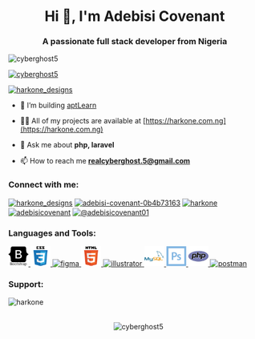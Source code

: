 <h1 align="center">Hi 👋, I'm Adebisi Covenant</h1>
<h3 align="center">A passionate full stack developer from Nigeria</h3>

<p align="left"> <img src="https://komarev.com/ghpvc/?username=cyberghost5&label=Profile%20views&color=0e75b6&style=flat" alt="cyberghost5" /> </p>

<p align="left"> <a href="https://github.com/ryo-ma/github-profile-trophy"><img src="https://github-profile-trophy.vercel.app/?username=cyberghost5" alt="cyberghost5" /></a> </p>

<p align="left"> <a href="https://twitter.com/harkone_designs" target="blank"><img src="https://img.shields.io/twitter/follow/harkone_designs?logo=twitter&style=for-the-badge" alt="harkone_designs" /></a> </p>

- 🔭 I’m building [aptLearn](https://aptlearn.io)

- 👨‍💻 All of my projects are available at [https://harkone.com.ng](https://harkone.com.ng)

- 💬 Ask me about **php, laravel**

- 📫 How to reach me **realcyberghost.5@gmail.com**

<h3 align="left">Connect with me:</h3>
<p align="left">
<a href="https://twitter.com/harkone_designs" target="blank"><img align="center" src="https://raw.githubusercontent.com/rahuldkjain/github-profile-readme-generator/master/src/images/icons/Social/twitter.svg" alt="harkone_designs" height="30" width="40" /></a>
<a href="https://linkedin.com/in/adebisi-covenant-0b4b73163" target="blank"><img align="center" src="https://raw.githubusercontent.com/rahuldkjain/github-profile-readme-generator/master/src/images/icons/Social/linked-in-alt.svg" alt="adebisi-covenant-0b4b73163" height="30" width="40" /></a>
<a href="https://dribbble.com/harkone" target="blank"><img align="center" src="https://raw.githubusercontent.com/rahuldkjain/github-profile-readme-generator/master/src/images/icons/Social/dribbble.svg" alt="harkone" height="30" width="40" /></a>
<a href="https://www.behance.net/adebisicovenant" target="blank"><img align="center" src="https://raw.githubusercontent.com/rahuldkjain/github-profile-readme-generator/master/src/images/icons/Social/behance.svg" alt="adebisicovenant" height="30" width="40" /></a>
<a href="https://medium.com/@adebisicovenant01" target="blank"><img align="center" src="https://raw.githubusercontent.com/rahuldkjain/github-profile-readme-generator/master/src/images/icons/Social/medium.svg" alt="@adebisicovenant01" height="30" width="40" /></a>
</p>

<h3 align="left">Languages and Tools:</h3>
<p align="left"> <a href="https://getbootstrap.com" target="_blank" rel="noreferrer"> <img src="https://raw.githubusercontent.com/devicons/devicon/master/icons/bootstrap/bootstrap-plain-wordmark.svg" alt="bootstrap" width="40" height="40"/> </a> <a href="https://www.w3schools.com/css/" target="_blank" rel="noreferrer"> <img src="https://raw.githubusercontent.com/devicons/devicon/master/icons/css3/css3-original-wordmark.svg" alt="css3" width="40" height="40"/> </a> <a href="https://www.figma.com/" target="_blank" rel="noreferrer"> <img src="https://www.vectorlogo.zone/logos/figma/figma-icon.svg" alt="figma" width="40" height="40"/> </a> <a href="https://www.w3.org/html/" target="_blank" rel="noreferrer"> <img src="https://raw.githubusercontent.com/devicons/devicon/master/icons/html5/html5-original-wordmark.svg" alt="html5" width="40" height="40"/> </a> <a href="https://www.adobe.com/in/products/illustrator.html" target="_blank" rel="noreferrer"> <img src="https://www.vectorlogo.zone/logos/adobe_illustrator/adobe_illustrator-icon.svg" alt="illustrator" width="40" height="40"/> </a> <a href="https://www.mysql.com/" target="_blank" rel="noreferrer"> <img src="https://raw.githubusercontent.com/devicons/devicon/master/icons/mysql/mysql-original-wordmark.svg" alt="mysql" width="40" height="40"/> </a> <a href="https://www.photoshop.com/en" target="_blank" rel="noreferrer"> <img src="https://raw.githubusercontent.com/devicons/devicon/master/icons/photoshop/photoshop-line.svg" alt="photoshop" width="40" height="40"/> </a> <a href="https://www.php.net" target="_blank" rel="noreferrer"> <img src="https://raw.githubusercontent.com/devicons/devicon/master/icons/php/php-original.svg" alt="php" width="40" height="40"/> </a> <a href="https://postman.com" target="_blank" rel="noreferrer"> <img src="https://www.vectorlogo.zone/logos/getpostman/getpostman-icon.svg" alt="postman" width="40" height="40"/> </a> </p>

<h3 align="left">Support:</h3>
<p><a href="https://www.buymeacoffee.com/harkone"> <img align="left" src="https://cdn.buymeacoffee.com/buttons/v2/default-yellow.png" height="50" width="210" alt="harkone" /></a></p><br><br>

<p><img align="center" src="https://github-readme-stats.vercel.app/api/top-langs?username=cyberghost5&show_icons=true&locale=en&layout=compact" alt="cyberghost5" /></p>
